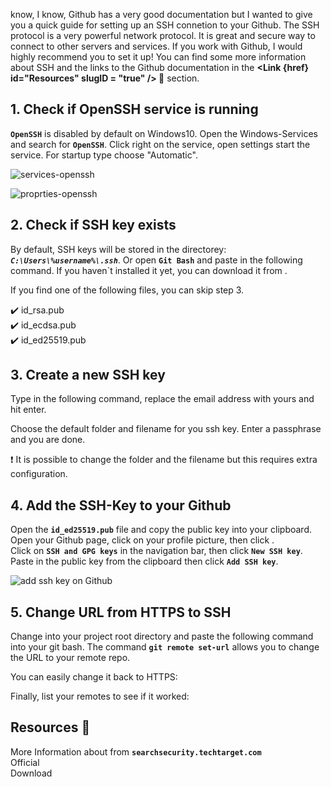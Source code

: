 <Capital char="I" capitalProps='{{size: "2.2em", color: "#a248f7e3", font: "New Times Roman"}}'/> know, I know, Github has a very good documentation but I wanted to give you a quick guide for setting up an SSH connetion to your Github. The SSH protocol is a very powerful network protocol. It is great and secure way to connect to other servers and services. If you work with Github, I would highly recommend you to set it up! You can find some more information about SSH and the links to the Github documentation in the <strong><Underscore><Link {href} id="Resources" slugID = "true" /> 📙</Underscore></strong> section.

<slot name="table-of-content"></slot>

<h2 id="check-if-open-ssh-is-running">1. Check if OpenSSH service is running</h2>

**`OpenSSH`** is disabled by default on Windows10. Open the Windows-Services and search for **`OpenSSH`**. Click right on the service, open settings start the service. For startup type choose "Automatic".

<div class="image-container">

>
<Image imageName="services-openssh-min.png" alt="services-openssh" desc="Windows Service OpenSSH" imageProps ='{{ width:"300px", height: "300px", objectFit: "cover", borderRadius:"10px", position:"center", figureWith:"auto"}}' />

>
<Image imageName="properties-open-ssh.min.png" alt="proprties-openssh" desc="Service OpenSSH Properties" imageProps="{{width:'300px', height:'300px' ,objectFit: 'cover', borderRadius:'10px', position:'center', figureWith:'auto'}}" />

</div>

<h2 id="check-if-ssh-key-exists">2. Check if SSH key exists</h2>

By default, SSH keys will be stored in the directorey: ***`C:\Users\%username%\.ssh`***.
Or open **`Git Bash`** and paste in the following command.
If you haven`t installed it yet, you can download it from **<Underscore><Link href="https://git-scm.com/downloads" id="here" target="_blank" /></Underscore>**.  

<PrismJS language="bash" code="{codeSnippets.git.checkSshKeys}" header=""/>
If you find one of the following files, you can skip step 3.  

<div class="margin-top-left">

✔️ id_rsa.pub  
✔️ id_ecdsa.pub  
✔️ id_ed25519.pub  

</div>

<h2 id="create-a-new-ssh-key">3. Create a new SSH key</h2>

Type in the following command, replace the email address with yours and hit enter.

<PrismJS language="bash" code="{codeSnippets.git.newSshKey}" header=""/>

Choose the default folder and filename for you ssh key. Enter a passphrase and you are done.  

<div class="attention">
❗ It is possible to change the folder and the filename but this requires extra configuration.
</div>

<h2 id="add-the-ssh-key-to-your-github">4. Add the SSH-Key to your Github</h2>

Open the **`id_ed25519.pub`** file and copy the public key into your clipboard.
Open your Github page, click on your profile picture, then click **<Underscore><Link href="https://github.com/settings/profile" id="Settings" target="_blank" /></Underscore>**.  
Click on **`SSH and GPG keys`** in the navigation bar, then click **`New SSH key`**.
Paste in the public key from the clipboard then click **`Add SSH key`**.
>
<Image imageName="ssh-key-min.png" alt="add ssh key on Github" desc="Add SSH-Key on Github" imageProps="{{width:'500px', height:'auto' ,objectFit: 'cover', borderRadius:'10px',position:'center', figureWith:'auto'}}" />

<h2 id="change-url-from-https-to-ssh">5. Change URL from HTTPS to SSH</h2>

Change into your project root directory and paste the following command into your git bash.
The command **`git remote set-url`** allows you to change the URL to your remote repo.

<PrismJS language="bash" code="{codeSnippets.git.setRemoteURLToSSH}" header="Change URL to SSH"/>

You can easily change it back to HTTPS:

<PrismJS language="bash" code="{codeSnippets.git.setRemoteURLToHTTPS}" header="Change URL to HTTPS"/>

Finally, list your remotes to see if it worked:

<PrismJS language="bash" code="{codeSnippets.git.listRemotes}" header=""/>

<h2 id="resources">Resources 📙</h2>

<div class="margin-top-left">

More Information about **<Underscore><Link href="https://searchsecurity.techtarget.com/definition/Secure-Shell" id="SSH" target="_blank" /></Underscore>** from **`searchsecurity.techtarget.com`**  
Official **<Underscore><Link href="https://docs.github.com/en/free-pro-team@latest/github" id="Github Docs" target="_blank" /></Underscore>**  
Download **<Underscore><Link href="https://git-scm.com/downloads" id="GIT" target="_blank" /></Underscore>**  

</div>

<script>
    import Underscore from "../../../components/Underscore.svelte";
    import PrismJS from "../../../components/PrismJS.svelte";
    import codeSnippets from '../../../components/codeSnippets.js';
    import Image from "../../../components/Image.svelte";
    import Link from "../../../components/Link.svelte";
    import Capital from "../../../components/Capital.svelte";
    import Slug from '../../../store/slug';
    export let href = "";
    $: href = "/blog/" + $Slug;
</script>


